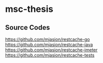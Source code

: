 # msc-thesis

## Source Codes
https://github.com/mjasion/restcache-go
https://github.com/mjasion/restcache-java
https://github.com/mjasion/restcache-jmeter
https://github.com/mjasion/restcache-tests
